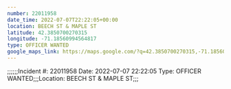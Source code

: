 ```yaml
---
number: 22011958
date_time: 2022-07-07T22:22:05+00:00
location: BEECH ST & MAPLE ST
latitude: 42.3850700270315
longitude: -71.18560994564817
type: OFFICER WANTED
google_maps_link: https://maps.google.com/?q=42.3850700270315,-71.18560994564817
---
```


;;;;;;Incident #: 22011958   Date: 2022-07-07 22:22:05   Type: OFFICER WANTED;;;Location: BEECH ST & MAPLE ST;;;
